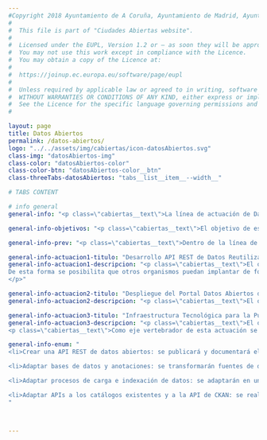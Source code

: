 ```yaml
---
#Copyright 2018 Ayuntamiento de A Coruña, Ayuntamiento de Madrid, Ayuntamiento de Santiago de Compostela, Ayuntamiento de Zaragoza, Entidad Pública Empresarial Red.es
#
#  This file is part of "Ciudades Abiertas website".
#
#  Licensed under the EUPL, Version 1.2 or – as soon they will be approved by the European Commission - subsequent versions of the EUPL (the "Licence");
#  You may not use this work except in compliance with the Licence.
#  You may obtain a copy of the Licence at:
#
#  https://joinup.ec.europa.eu/software/page/eupl
#
#  Unless required by applicable law or agreed to in writing, software distributed under the Licence is distributed on an "AS IS" basis,
#  WITHOUT WARRANTIES OR CONDITIONS OF ANY KIND, either express or implied.
#  See the Licence for the specific language governing permissions and limitations under the Licence.
#

layout: page
title: Datos Abiertos
permalink: /datos-abiertos/
logo: "../../assets/img/cabiertas/icon-datosAbiertos.svg"
class-img: "datosAbiertos-img"
class-color: "datosAbiertos-color"
class-color-btn: "datosAbiertos-color__btn"
class-threeTabs-datosAbiertos: "tabs__list__item__--width__"

# TABS CONTENT

# info general
general-info: "<p class=\"cabiertas__text\">La línea de actuación de Datos Abiertos dentro del proyecto Ciudades Abiertas se centra en la gestión de datos únicos compartidos, abiertos por defecto, georreferenciados y semánticamente anotados por parte de la ciudad. En este sentido, para la publicación de datos abiertos, se configura un sistema formado por una API REST que permite operaciones de lectura y escritura sobre datos individuales, un punto de acceso SPARQL que posibilita realizar consultas complejas sobre varios conjuntos de datos a la vez y un servicio de indexación y búsqueda que facilita la creación de aplicaciones en las que haya que realizar filtrados e interactuar con los datos.</p>"

general-info-objetivos: "<p class=\"cabiertas__text\">El objetivo de este componente es proporcionar los medios técnicos y conceptuales necesarios para que los Ayuntamientos puedan realizar una gestión y publicación de datos abiertos. Con estas herramientas los Ayuntamientos serán capaces de diseñar sus conjuntos de datos abiertos, gestionarlos y publicarlos de manera que puedan ser aprovechados por todos los sectores de la sociedad (ciudadanía, empresas y administraciones públicas).</p>"

general-info-prev: "<p class=\"cabiertas__text\">Dentro de la línea de actuación de Datos Abiertos se desarrollan una serie de actuaciones concretas dentro del proyecto.</p>"

general-info-actuacion1-titulo: "Desarrollo API REST de Datos Reutilizable"
general-info-actuacion1-descripcion: "<p class=\"cabiertas__text\">El objetivo de este componente es la publicación de una API REST de datos genérica, a partir del desarrollo software que se encuentra desplegado y en producción en Zaragoza, que permita su reutilización tanto en los contextos tecnológicos del resto de los Ayuntamientos participantes como en otras ciudades u organismos.
De esta forma se posibilita que otros organismos puedan implantar de forma sencilla un sistema de gestión y publicación de datos abiertos.
</p>"

general-info-actuacion2-titulo: "Despliegue del Portal Datos Abiertos de Santiago de Compostela"
general-info-actuacion2-descripcion: "<p class=\"cabiertas__text\">El objetivo de esta actuación es la puesta en marcha de un portal de datos abiertos, en concreto el de Santiago de Compostela que permitirá la publicación de los datos municipales y facilitará el acceso y la reutilización de los datos por terceros (ciudadanos y empresas), su estructura puede servir de modelo o referencia para ayuntamientos que pretenden poner en marcha su propio portal de datos abiertos.</p>"

general-info-actuacion3-titulo: "Infraestructura Tecnológica para la Publicación de Datos Abiertos"
general-info-actuacion3-descripcion: "<p class=\"cabiertas__text\">El objetivo de esta actuación es la realización de una propuesta específica de Infraestructura Tecnológica de Datos Abiertos para los Ayuntamientos de A Coruña, Madrid y Santiago de Compostela, que permita la gestión y publicación efectiva de datos abiertos.</p>
<p class=\"cabiertas__text\">Como eje vertebrador de esta actuación se pretende consensuar la definición de una API común para la publicación de datos abiertos que facilite la posterior explotación de los datos publicados. Se proporcionará la implementación de una arquitectura de referencia para la implantación de esta API, teniendo en cuenta los componentes software que se encuentran en producción en la API que ofrece actualmente el Ayuntamiento de Zaragoza: la API REST, el punto de acceso SPARQL y el servicio de indexación y búsqueda.</p>"

general-info-enum: "
<li>Crear una API REST de datos abiertos: se publicará y documentará el código necesario para la publicación de una API REST de datos abiertos.</li>

<li>Adaptar bases de datos y anotaciones: se transformarán fuentes de datos procedentes de diversos formatos para su carga en bases de datos relacionales, utilizando el gestor de bases de datos de cada ciudad, y se crearán vistas unificadas que permitan la reutilización de las anotaciones hechas para cada uno de los conjuntos de datos.</li>

<li>Adaptar procesos de carga e indexación de datos: se adaptarán en un sistema gestor de tripletas RDF para aquellos conjuntos de datos que se hagan disponibles en el punto de acceso SPARQL, y se indexarán para facilitar su búsqueda.</li>

<li>Adaptar APIs a los catálogos existentes y a la API de CKAN: se realizarán los desarrollos que permitan que los catálogos de datos estén disponibles utilizando la API de CKAN, lo que facilitará su federación en datos.gob.es así como en otros portales agregadores.</li>
"



---
```




